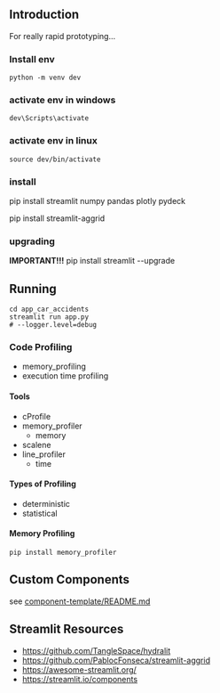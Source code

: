 ## Introduction

For really rapid prototyping...


### Install env
```
python -m venv dev
```

### activate env in windows

```
dev\Scripts\activate
```
### activate env in linux

```
source dev/bin/activate 
```


### install

pip install streamlit numpy pandas plotly pydeck

pip install streamlit-aggrid

### upgrading

**IMPORTANT!!!** pip install streamlit --upgrade

## Running

```
cd app_car_accidents
streamlit run app.py
# --logger.level=debug
```


### Code Profiling
- memory_profiling
- execution time profiling

#### Tools
- cProfile
- memory_profiler
  - memory
- scalene
- line_profiler
  - time

#### Types of Profiling
- deterministic
- statistical

#### Memory Profiling
```
pip install memory_profiler
```

## Custom Components

see [component-template/README.md](component-template/README.md)


## Streamlit Resources

- https://github.com/TangleSpace/hydralit
- https://github.com/PablocFonseca/streamlit-aggrid
- https://awesome-streamlit.org/
- https://streamlit.io/components
